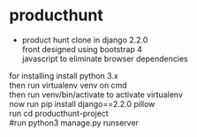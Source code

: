 # producthunt


* product hunt clone in django 2.2.0 <br>
front designed using bootstrap 4 <br>
javascript to eliminate browser dependencies <br>


for installing install python 3.x <br>
then run virtualenv venv on cmd <br>
then run venv/bin/activate to activate virtualenv <br>
now run pip install django==2.2.0 pillow <br>
run cd producthunt-project <br>
#run python3 manage.py runserver <br>

